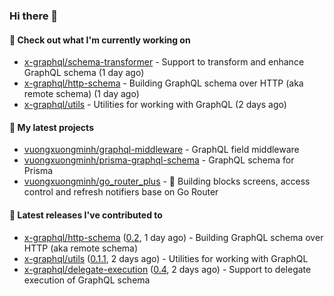 ### Hi there 👋

#### 👷 Check out what I'm currently working on

- [x-graphql/schema-transformer](https://github.com/x-graphql/schema-transformer) - Support to transform and enhance GraphQL schema (1 day ago)
- [x-graphql/http-schema](https://github.com/x-graphql/http-schema) - Building GraphQL schema over HTTP (aka remote schema) (1 day ago)
- [x-graphql/utils](https://github.com/x-graphql/utils) - Utilities for working with GraphQL (2 days ago)

#### 🌱 My latest projects

- [vuongxuongminh/graphql-middleware](https://github.com/vuongxuongminh/graphql-middleware) - GraphQL field middleware
- [vuongxuongminh/prisma-graphql-schema](https://github.com/vuongxuongminh/prisma-graphql-schema) - GraphQL schema for Prisma
- [vuongxuongminh/go_router_plus](https://github.com/vuongxuongminh/go_router_plus) - :office: Building blocks screens, access control and refresh notifiers base on Go Router

#### 🔭 Latest releases I've contributed to

- [x-graphql/http-schema](https://github.com/x-graphql/http-schema) ([0.2](https://github.com/x-graphql/http-schema/releases/tag/0.2), 1 day ago) - Building GraphQL schema over HTTP (aka remote schema)
- [x-graphql/utils](https://github.com/x-graphql/utils) ([0.1.1](https://github.com/x-graphql/utils/releases/tag/0.1.1), 2 days ago) - Utilities for working with GraphQL
- [x-graphql/delegate-execution](https://github.com/x-graphql/delegate-execution) ([0.4](https://github.com/x-graphql/delegate-execution/releases/tag/0.4), 2 days ago) - Support to delegate execution of GraphQL schema
